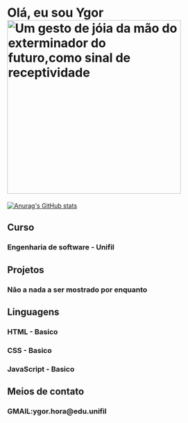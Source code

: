<h1> Olá, eu sou Ygor <img src="https://i.gifer.com/3WWq.gif" alt="Um gesto de jóia da mão do exterminador do futuro,como sinal de receptividade" width="400" > </h1>

[![Anurag's GitHub stats](https://github-readme-stats.vercel.app/api?username=anuraghazra)](https://github.com/ygordhora/github-readme-stats)

<h2><B>Curso</B></h2>
<h3>Engenharia de software - Unifil</h3>

<h2><b>Projetos</b></h2>
<h3>Não a nada a ser mostrado por enquanto</h3>

<h2><b>Linguagens</b></h2>
<h3>HTML - Basico</h3>
<h3>CSS - Basico</h3>
<h3>JavaScript - Basico</h3>

<h2><b>Meios de contato</b></h2>
<h3>GMAIL:ygor.hora@edu.unifil</h3>

